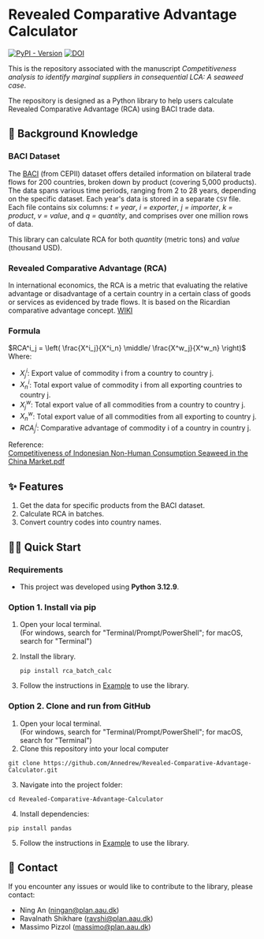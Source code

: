 # Revealed Comparative Advantage Calculator

[![PyPI - Version](https://img.shields.io/pypi/v/rca-batch-calc?color=green)](https://pypi.org/project/rca-batch-calc/)
[![DOI](https://zenodo.org/badge/978591723.svg)](https://doi.org/10.5281/zenodo.15578976)

This is the repository associated with the manuscript _Competitiveness analysis to identify marginal suppliers in consequential LCA: A seaweed case_. 

The repository is designed as a Python library to help users calculate Revealed Comparative Advantage (RCA) using BACI trade data.

## 📖 Background Knowledge 

### BACI Dataset
The [BACI](https://www.cepii.fr/CEPII/en/bdd_modele/bdd_modele_item.asp?id=37) (from CEPII) dataset offers detailed information on bilateral trade flows for 200 countries, broken down by product (covering 5,000 products). The data spans various time periods, ranging from 2 to 28 years, depending on the specific dataset. Each year's data is stored in a separate `CSV` file. Each file contains six columns: _t = year_, _i = exporter_, _j = importer_, _k = product_, _v = value_, and _q = quantity_, and comprises over one million rows of data. 

This library can calculate RCA for both _quantity_ (metric tons) and _value_ (thousand USD).

### Revealed Comparative Advantage (RCA)
In international economics, the RCA is a metric that evaluating the relative advantage or disadvantage of a certain country in a certain class of goods or services as evidenced by trade flows. It is based on the Ricardian comparative advantage concept. [WIKI](https://en.wikipedia.org/wiki/Revealed_comparative_advantage)  

### Formula
$RCA^i_j = \left( \frac{X^i_j}{X^i_n} \middle/ \frac{X^w_j}{X^w_n} \right)$ 
Where:
- $X^i_j$: Export value of commodity i from a country to country j.
- $X^i_n$: Total export value of commodity i from all exporting countries to country j.
- $X^w_j$: Total export value of all commodities from a country to country j.
- $X^w_n$: Total export value of all commodities from all exporting to country j.
- $RCA^i_j$: Comparative advantage of commodity i of a country in country j.
  
Reference:  
[Competitiveness of Indonesian Non-Human Consumption Seaweed in the China Market.pdf](https://github.com/user-attachments/files/17606696/Competitiveness.of.Indonesian.Non-Human.Consumption.Seaweed.in.the.China.Market.pdf)  

## ✨ Features
1. Get the data for specific products from the BACI dataset.
2. Calculate RCA in batches.
3. Convert country codes into country names.

## 👩‍💻 Quick Start 
### Requirements
- This project was developed using **Python 3.12.9**.

### Option 1. Install via pip
1. Open your local terminal.  
(For windows, search for "Terminal/Prompt/PowerShell"; for macOS, search for "Terminal")

2. Install the library.
   ```
   pip install rca_batch_calc
   ```
3. Follow the instructions in [Example](https://github.com/Annedrew/Revealed-Comparative-Advantage-Calculator/blob/main/example_notebook.ipynb) to use the library. 

### Option 2. Clone and run from GitHub
1. Open your local terminal.  
(For windows, search for "Terminal/Prompt/PowerShell"; for macOS, search for "Terminal")
2. Clone this repository into your local computer
```
git clone https://github.com/Annedrew/Revealed-Comparative-Advantage-Calculator.git
```
3. Navigate into the project folder:
```
cd Revealed-Comparative-Advantage-Calculator
```
4. Install dependencies:
```
pip install pandas
```
5. Follow the instructions in [Example](https://github.com/Annedrew/Revealed-Comparative-Advantage-Calculator/blob/main/example_notebook.ipynb) to use the library. 

## 💬 Contact
If you encounter any issues or would like to contribute to the library, please contact: 
  - Ning An (ningan@plan.aau.dk)
  - Ravalnath Shikhare (ravshi@plan.aau.dk)
  - Massimo Pizzol (massimo@plan.aau.dk)
